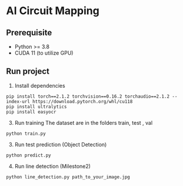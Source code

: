 # AI Circuit Mapping

## Prerequisite 
- Python  >= 3.8 
- CUDA 11 (to utilize GPU)
## Run project
1) Install dependencies

```
pip install torch==2.1.2 torchvision==0.16.2 torchaudio==2.1.2 --index-url https://download.pytorch.org/whl/cu118
pip install ultralytics
pip install easyocr
```

3) Run training
The dataset are in the folders train, test , val
```
python train.py
```

3) Run test prediction (Object Detection)

```
python predict.py
```

4) Run line detection (Milestone2)

```
python line_detection.py path_to_your_image.jpg
```